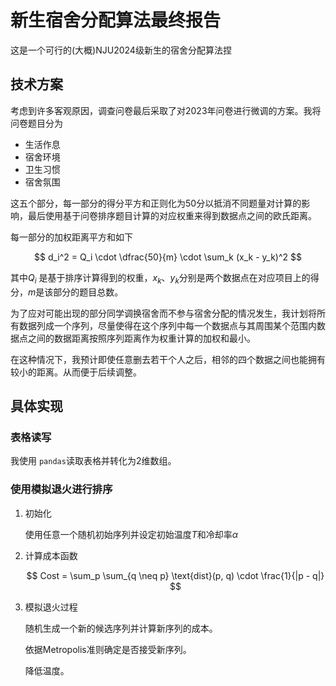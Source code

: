# 新生宿舍分配算法最终报告

这是一个可行的(大概)NJU2024级新生的宿舍分配算法捏

## 技术方案

考虑到许多客观原因，调查问卷最后采取了对2023年问卷进行微调的方案。我将问卷题目分为

- 生活作息
- 宿舍环境
- 卫生习惯
- 宿舍氛围

这五个部分，每一部分的得分平方和正则化为50分以抵消不同题量对计算的影响，最后使用基于问卷排序题目计算的对应权重来得到数据点之间的欧氏距离。

每一部分的加权距离平方和如下

$$
d_i^2 = Q_i \cdot \dfrac{50}{m} \cdot \sum_k (x_k - y_k)^2
$$

其中$Q_i$ 是基于排序计算得到的权重，$x_k$、$y_k$分别是两个数据点在对应项目上的得分，$m$是该部分的题目总数。

为了应对可能出现的部分同学调换宿舍而不参与宿舍分配的情况发生，我计划将所有数据列成一个序列，尽量使得在这个序列中每一个数据点与其周围某个范围内数据点之间的数据距离按照序列距离作为权重计算的加权和最小。

在这种情况下，我预计即使任意删去若干个人之后，相邻的四个数据之间也能拥有较小的距离。从而便于后续调整。

## 具体实现

### 表格读写

我使用 `pandas`读取表格并转化为2维数组。

### 使用模拟退火进行排序

1. 初始化

   使用任意一个随机初始序列并设定初始温度$T$和冷却率$\alpha$
2. 计算成本函数

   $$
   Cost = \sum_p \sum_{q \neq p} \text{dist}(p, q) \cdot \frac{1}{|p - q|}
   $$
3. 模拟退火过程

   随机生成一个新的候选序列并计算新序列的成本。

   依据Metropolis准则确定是否接受新序列。

   降低温度。
